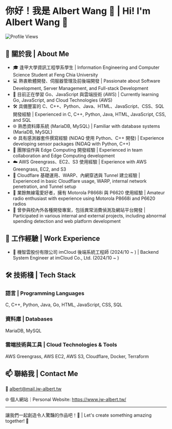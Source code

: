 
# 你好！我是 Albert Wang 👋 | Hi! I'm Albert Wang 👋

![Profile Views](https://komarev.com/ghpvc/?username=JW-Albert&color=blue)

## 🚀 關於我 | About Me

- 🎓 逢甲大學資訊工程學系學生 | Information Engineering and Computer Science Student at Feng Chia University
- 💻 熱衷軟體開發、伺服器管理及前後端開發 | Passionate about Software Development, Server Management, and Full-stack Development
- 🌱 目前正在學習 Go、JavaScript 與雲端技術 (AWS) | Currently learning Go, JavaScript, and Cloud Technologies (AWS)
- 🛠 具備豐富的 C、C++、Python、Java、HTML、JavaScript、CSS、SQL 開發經驗 | Experienced in C, C++, Python, Java, HTML, JavaScript, CSS, and SQL
- 🌐 熟悉資料庫系統 (MariaDB, MySQL) | Familiar with database systems (MariaDB, MySQL)
- ⚙️ 具有感測器套件撰寫經驗 (NiDAQ 使用 Python、C++ 開發) | Experience developing sensor packages (NiDAQ with Python, C++)
- 🤝 團隊協作與 Edge Computing 開發經驗 | Experienced in team collaboration and Edge Computing development
- ☁️ AWS Greengrass、EC2、S3 使用經驗 | Experience with AWS Greengrass, EC2, and S3
- 🔗 Cloudflare 基礎運用、WARP、內網穿透與 Tunnel 建立經驗 | Experienced in basic Cloudflare usage, WARP, internal network penetration, and Tunnel setup
- 📡 業餘無線電愛好者，擁有 Motorola P8668i 與 P6620 使用經驗 | Amateur radio enthusiast with experience using Motorola P8668i and P6620 radios
- 🚀 曾參與校內外各種開發專案，包括異常消費偵測及網站平台開發 | Participated in various internal and external projects, including abnormal spending detection and web platform development

## 💼 工作經驗 | Work Experience

- 🏢 機智雲股份有限公司 imCloud 後端系統工程師 (2024/10 ~ ) | Backend System Engineer at imCloud Co., Ltd. (2024/10 ~ )

## 🛠 技術棧 | Tech Stack

### 語言 | Programming Languages

C, C++, Python, Java, Go, HTML, JavaScript, CSS, SQL

### 資料庫 | Databases

MariaDB, MySQL

### 雲端技術與工具 | Cloud Technologies & Tools

AWS Greengrass, AWS EC2, AWS S3, Cloudflare, Docker, Terraform

## 📫 聯絡我 | Contact Me

📧 albert@mail.jw-albert.tw

🌐 個人網站｜Personal Website: https://www.jw-albert.tw/

---

讓我們一起創造令人驚豔的作品吧！🚀 | Let's create something amazing together! 🚀
